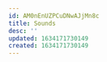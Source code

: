 ```yaml
---
id: AM0nEnUZPCuDNwAJjMn8c
title: Sounds
desc: ''
updated: 1634171730149
created: 1634171730149
---
```


